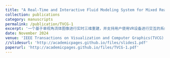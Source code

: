 ```yaml
---
title: "A Real-Time and Interactive Fluid Modeling System for Mixed Reality"
collection: publications
category: manuscripts
permalink: /publication/TVCG-1
excerpt: '一个基于单视角流体图像进行实时三维重建，并支持用户使用VR设备进行交互的系统'
date: November 2024
venue: 'IEEE Transactions on Visualization and Computer Graphics(TVCG)'
//slidesurl: 'http://academicpages.github.io/files/slides1.pdf'
paperurl: 'http://academicpages.github.io/files/TVCG-1.pdf'
---
```

